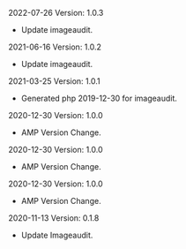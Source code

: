 2022-07-26 Version: 1.0.3
- Update imageaudit.

2021-06-16 Version: 1.0.2
- Update imageaudit.

2021-03-25 Version: 1.0.1
- Generated php 2019-12-30 for imageaudit.

2020-12-30 Version: 1.0.0
- AMP Version Change.

2020-12-30 Version: 1.0.0
- AMP Version Change.

2020-12-30 Version: 1.0.0
- AMP Version Change.

2020-11-13 Version: 0.1.8
- Update Imageaudit.

